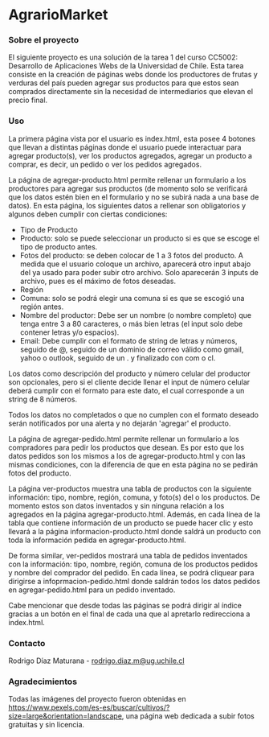 # AgrarioMarket
### Sobre el proyecto

El siguiente proyecto es una solución de la tarea 1 del curso CC5002: Desarrollo de Aplicaciones Webs de la Universidad de Chile. Esta tarea consiste en la creación de páginas webs donde los productores de frutas y verduras del país pueden agregar sus productos para que estos sean comprados directamente sin la necesidad de intermediarios que elevan el precio final.

### Uso

La primera página vista por el usuario es index.html, esta posee 4 botones que llevan a distintas páginas donde el usuario puede interactuar para agregar producto(s), ver los productos agregados, agregar un producto a comprar, es decir, un pedido o ver los pedidos agregados. 

La página de agregar-producto.html permite rellenar un formulario a los productores para agregar sus productos (de momento solo se verificará que los datos estén bien en el formulario y no se subirá nada a una base de datos). En esta página, los siguientes datos a rellenar son obligatorios y algunos deben cumplir con ciertas condiciones:
* Tipo de Producto
* Producto: solo se puede seleccionar un producto si es que se escoge el tipo de producto antes.
* Fotos del producto: se deben colocar de 1 a 3 fotos del producto. A medida que el usuario coloque un archivo, aparecerá otro input abajo del ya usado para poder subir otro archivo. Solo aparecerán 3 inputs de archivo, pues es el máximo de fotos deseadas.
* Región
* Comuna: solo se podrá elegir una comuna si es que se escogió una región antes.
* Nombre del productor: Debe ser un nombre (o nombre completo) que tenga entre 3 a 80 caracteres, o más bien letras (el input solo debe contener letras y/o espacios).
* Email: Debe cumplir con el formato de string de letras y números, seguido de @, seguido de un dominio de correo válido como gmail, yahoo o outlook, seguido de un . y finalizado con com o cl.

Los datos como descripción del producto y número celular del productor son opcionales, pero si el cliente decide llenar el input de número celular deberá cumplir con el formato para este dato, el cual corresponde a un string de 8 números.

Todos los datos no completados o que no cumplen con el formato deseado serán notificados por una alerta y no dejarán 'agregar' el producto.

La página de agregar-pedido.html permite rellenar un formulario a los compradores para pedir los productos que desean. Es por esto que los datos pedidos son los mismos a los de agregar-producto.html y con las mismas condiciones, con la diferencia de que en esta página no se pedirán fotos del producto.

La página ver-productos muestra una tabla de productos con la siguiente información: tipo, nombre, región, comuna, y foto(s) del o los productos. De momento estos son datos inventados y sin ninguna relación a los agregados en la página agregar-producto.html. Además, en cada línea de la tabla que contiene información de un producto se puede hacer clic y esto llevará a la página informacion-producto.html donde saldrá un producto con toda la información pedida en agregar-producto.html.

De forma similar, ver-pedidos mostrará una tabla de pedidos inventados con la información: tipo, nombre, región, comuna de los productos pedidos y nombre del comprador del pedido. En cada línea, se podrá cliquear para dirigirse a infoprmacion-pedido.html donde saldrán todos los datos pedidos en agregar-pedido.html para un pedido inventado.

Cabe mencionar que desde todas las páginas se podrá dirigir al índice gracias a un botón en el final de cada una que al apretarlo redirecciona a index.html.

### Contacto
Rodrigo Díaz Maturana - rodrigo.diaz.m@ug.uchile.cl

### Agradecimientos
Todas las imágenes del proyecto fueron obtenidas en https://www.pexels.com/es-es/buscar/cultivos/?size=large&orientation=landscape, una página web dedicada a subir fotos gratuitas y sin licencia.